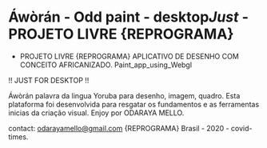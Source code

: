 # Áwòrán - Odd paint - desktop*Just* - PROJETO LIVRE {REPROGRAMA}
 - PROJETO LIVRE {REPROGRAMA}
 APLICATIVO DE DESENHO COM CONCEITO AFRICANIZADO. 
 Paint_app_using_Webgl 
 
 !! JUST FOR DESKTOP !!
 
Áwòrán palavra da lingua Yoruba para desenho, imagem, quadro. 
Esta plataforma foi desenvolvida para resgatar os fundamentos e as ferramentas inicias da criação visual.
Enjoy
por ODARAYA MELLO.

contact: odarayamello@gmail.com
{REPROGRAMA} Brasil - 2020 - covid-times.
